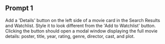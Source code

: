 ## Prompt 1
Add a 'Details' button on the left side of a movie card in the Search Results and Watchlist.
Style it to look different from the 'Add to Watchlist' button.
Clicking the button should open a modal window displaying the full movie details: poster, title, year, rating, genre, director, cast, and plot.